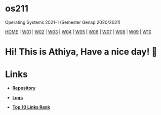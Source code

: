 # os211
Operating Systems 2021-1 (Semester Genap 2020/2021)

[HOME](https://athiyafatihah.github.io/os211/) | [W01](w01.md) | [W02](w02.md) | [W03](w03.md) | [W04](w04.md) | [W05](w05.md) | [W06](w06.md) | [W07](w07.md) | [W08](w08.md) | [W09]() | [W10]()
 
# **Hi! This is Athiya, Have a nice day!** 🌿

# Links
* [**Repository**](https://github.com/athiyafatihah/os211)

* [**Logs**](TXT/mylog.txt)

* [**Top 10 Links Rank**](TXT/myrank.txt)
